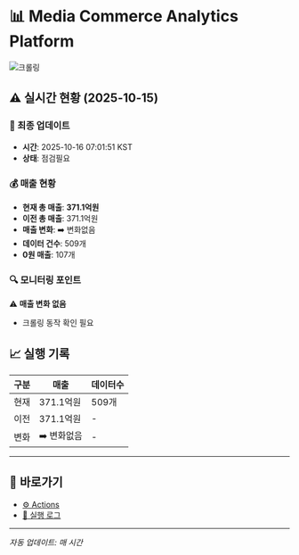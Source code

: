 # 📊 Media Commerce Analytics Platform

![크롤링](https://img.shields.io/badge/크롤링-점검필요-yellow)

## ⚠️ 실시간 현황 (2025-10-15)

### 📍 최종 업데이트
- **시간**: 2025-10-16 07:01:51 KST
- **상태**: 점검필요

### 💰 매출 현황
- **현재 총 매출**: **371.1억원**
- **이전 총 매출**: 371.1억원
- **매출 변화**: ➡️ 변화없음
- **데이터 건수**: 509개
- **0원 매출**: 107개

### 🔍 모니터링 포인트

⚠️ **매출 변화 없음**
- 크롤링 동작 확인 필요


## 📈 실행 기록

| 구분 | 매출 | 데이터수 |
|------|------|----------|
| 현재 | 371.1억원 | 509개 |
| 이전 | 371.1억원 | - |
| 변화 | ➡️ 변화없음 | - |

---

## 🔗 바로가기

- [⚙️ Actions](../../actions)
- [📝 실행 로그](../../actions/workflows/daily_scraping.yml)

---

*자동 업데이트: 매 시간*
